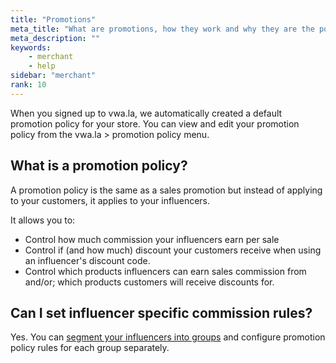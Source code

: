 ```yaml
---
title: "Promotions"
meta_title: "What are promotions, how they work and why they are the powerful marketing tool?"
meta_description: ""
keywords:
    - merchant
    - help
sidebar: "merchant"
rank: 10
---
```


When you signed up to vwa.la, we automatically created a default promotion policy for your store. You can view and edit your promotion policy from the vwa.la > promotion policy menu. 
  
## What is a promotion policy?
A promotion policy is the same as a sales promotion but instead of applying to your customers, it applies to your influencers.

It allows you to:

-  Control how much commission your influencers earn per sale
-  Control if (and how much) discount your customers receive when using an influencer's discount code.
-  Control which products influencers can earn sales commission from and/or; which products customers will receive discounts for.

## Can I set influencer specific commission rules?
Yes. You can [segment your influencers into groups](/merchant/influencer-group-specific-commission/) and configure promotion policy rules for each group separately. 